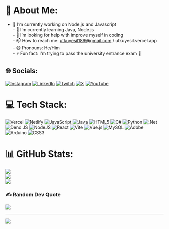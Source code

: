 # 💫 About Me:
- 🔭 I’m currently working on Node.js and Javascript <br>- 🌱 I’m currently learning Java, Node.js<br>- 🤔 I’m looking for help with improve myself in coding <br>- 📫 How to reach me: utkuyesil189@gmail.com / utkuyesil.vercel.app<br>- 😄 Pronouns: He/Him<br>- ⚡ Fun fact: I'm trying to pass the university entrance exam 🤧


## 🌐 Socials:
[![Instagram](https://img.shields.io/badge/Instagram-%23E4405F.svg?logo=Instagram&logoColor=white)](https://instagram.com/utkysll) [![LinkedIn](https://img.shields.io/badge/LinkedIn-%230077B5.svg?logo=linkedin&logoColor=white)](https://linkedin.com/in/utku-ye%C5%9Fil-095a79325/) [![Twitch](https://img.shields.io/badge/Twitch-%239146FF.svg?logo=Twitch&logoColor=white)](https://twitch.tv/digna_san) [![X](https://img.shields.io/badge/X-black.svg?logo=X&logoColor=white)](https://x.com/UtkuYesil781) [![YouTube](https://img.shields.io/badge/YouTube-%23FF0000.svg?logo=YouTube&logoColor=white)](https://youtube.com/@Bilgisayarmuhendisi_26) 

# 💻 Tech Stack:
![Vercel](https://img.shields.io/badge/vercel-%23000000.svg?style=flat&logo=vercel&logoColor=white) ![Netlify](https://img.shields.io/badge/netlify-%23000000.svg?style=flat&logo=netlify&logoColor=#00C7B7) ![JavaScript](https://img.shields.io/badge/javascript-%23323330.svg?style=flat&logo=javascript&logoColor=%23F7DF1E) ![Java](https://img.shields.io/badge/java-%23ED8B00.svg?style=flat&logo=openjdk&logoColor=white) ![HTML5](https://img.shields.io/badge/html5-%23E34F26.svg?style=flat&logo=html5&logoColor=white) ![C#](https://img.shields.io/badge/c%23-%23239120.svg?style=flat&logo=csharp&logoColor=white) ![Python](https://img.shields.io/badge/python-3670A0?style=flat&logo=python&logoColor=ffdd54) ![.Net](https://img.shields.io/badge/.NET-5C2D91?style=flat&logo=.net&logoColor=white) ![Deno JS](https://img.shields.io/badge/deno%20js-000000?style=flat&logo=deno&logoColor=white) ![NodeJS](https://img.shields.io/badge/node.js-6DA55F?style=flat&logo=node.js&logoColor=white) ![React](https://img.shields.io/badge/react-%2320232a.svg?style=flat&logo=react&logoColor=%2361DAFB) ![Vite](https://img.shields.io/badge/vite-%23646CFF.svg?style=flat&logo=vite&logoColor=white) ![Vue.js](https://img.shields.io/badge/vue.js-%2335495e.svg?style=flat&logo=vuedotjs&logoColor=%234FC08D) ![MySQL](https://img.shields.io/badge/mysql-4479A1.svg?style=flat&logo=mysql&logoColor=white) ![Adobe](https://img.shields.io/badge/adobe-%23FF0000.svg?style=flat&logo=adobe&logoColor=white) ![Arduino](https://img.shields.io/badge/-Arduino-00979D?style=flat&logo=Arduino&logoColor=white) ![CSS3](https://img.shields.io/badge/css3-%231572B6.svg?style=flat&logo=css3&logoColor=white)
# 📊 GitHub Stats:
![](https://github-readme-stats.vercel.app/api?username=UtkYsl&theme=radical&hide_border=false&include_all_commits=true&count_private=true)<br/>
![](https://github-readme-streak-stats.herokuapp.com/?user=UtkYsl&theme=radical&hide_border=false)<br/>
![](https://github-readme-stats.vercel.app/api/top-langs/?username=UtkYsl&theme=radical&hide_border=false&include_all_commits=true&count_private=true&layout=compact)

### ✍️ Random Dev Quote
![](https://quotes-github-readme.vercel.app/api?type=horizontal&theme=radical)

---
[![](https://visitcount.itsvg.in/api?id=UtkYsl&icon=5&color=4)](https://visitcount.itsvg.in)

<!-- Proudly created with GPRM ( https://gprm.itsvg.in ) -->
